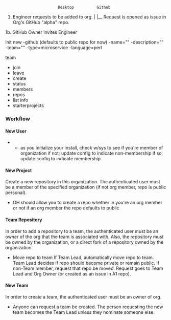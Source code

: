                            Desktop          Github

1. Engineer requests to be added to org.
   |
   |__ Request is opened as issue in Org's GitHub "alpha" repo.
   
1b. GitHub Owner invites Engineer   

init
new
 -github (defaults to public repo for now)
 -name=""
 -description=""
 -team=""
 -type=microservice
 -language=perl
 
team
 - join
 - leave
 - create
 - status
 - members
 - repos
 - list
info
 - starterprojects

### Workflow

#### New User
* - as you initialize your install, check w/sys to see if you're member of organization
	if not; update config to indicate non-membership
	if so, update config to indicate membership

#### New Project
Create a new repository in this organization. The authenticated user must be a member of the specified organization (if not org member, repo is public personal).   

* GH should allow you to create a repo whether in you're an org member or not
  if an org member the repo defaults to public

#### Team Repository
In order to add a repository to a team, the authenticated user must be an owner of the org that the team is associated with. Also, the repository must be owned by the organization, or a direct fork of a repository owned by the organization.  

* Move repo to team
  If Team Lead, automatically move repo to team. Team Lead decides if repo should become private or remain public.
  If non-Team member, request that repo be moved.  Request goes to Team Lead and Org Owner (or created as an issue in A1 repo).

#### New Team
In order to create a team, the authenticated user must be an owner of org.

* Anyone can request a team be created.  The person requesting the new team becomes the Team Lead unless they nominate someone else. 
